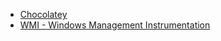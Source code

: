 * [Chocolatey](https://chocolatey.org/)
* [WMI - Windows Management Instrumentation](http://wutils.com/wmi/)
